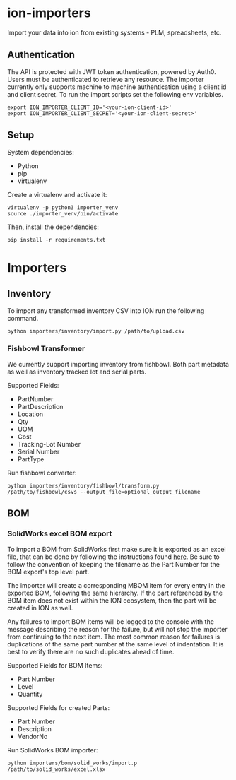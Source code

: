 # ion-importers
Import your data into ion from existing systems - PLM, spreadsheets, etc.

## Authentication
The API is protected with JWT token authentication, powered by Auth0. Users must be authenticated to retrieve any resource. The importer currently only supports machine to machine authentication using a client id and client secret. To run the import scripts set the following env variables.
```shell script
export ION_IMPORTER_CLIENT_ID='<your-ion-client-id>'
export ION_IMPORTER_CLIENT_SECRET='<your-ion-client-secret>'
```

## Setup

System dependencies:
- Python
- pip
- virtualenv

Create a virtualenv and activate it:

```
virtualenv -p python3 importer_venv
source ./importer_venv/bin/activate
```

Then, install the dependencies:

```
pip install -r requirements.txt
```

# Importers

## Inventory

To import any transformed inventory CSV into ION run the following command.
```
python importers/inventory/import.py /path/to/upload.csv
```

### Fishbowl Transformer

We currently support importing inventory from fishbowl. Both part metadata as well as inventory tracked lot and serial parts.

Supported Fields:
* PartNumber
* PartDescription
* Location
* Qty
* UOM
* Cost
* Tracking-Lot Number
* Serial Number
* PartType

Run fishbowl converter:
```
python importers/inventory/fishbowl/transform.py /path/to/fishbowl/csvs --output_file=optional_output_filename
```

## BOM

### SolidWorks excel BOM export

To import a BOM from SolidWorks first make sure it is exported as an excel file, that can be done by following the instructions found [here](https://help.solidworks.com/2019/english/SolidWorks/sldworks/t_Saving_BOMs.htm). Be sure to follow the convention of keeping the filename as the Part Number for the BOM export's top level part.

The importer will create a corresponding MBOM item for every entry in the exported BOM, following the same hierarchy. If the part referenced by the BOM item does not exist within the ION ecosystem, then the part will be created in ION as well.

Any failures to import BOM items will be logged to the console with the message describing the reason for the failure, but will not stop the importer from continuing to the next item. The most common reason for failures is duplications of the same part number at the same level of indentation. It is best to verify there are no such duplicates ahead of time.

Supported Fields for BOM Items:
* Part Number
* Level
* Quantity

Supported Fields for created Parts:
* Part Number
* Description
* VendorNo


Run SolidWorks BOM importer:
```
python importers/bom/solid_works/import.p /path/to/solid_works/excel.xlsx
```